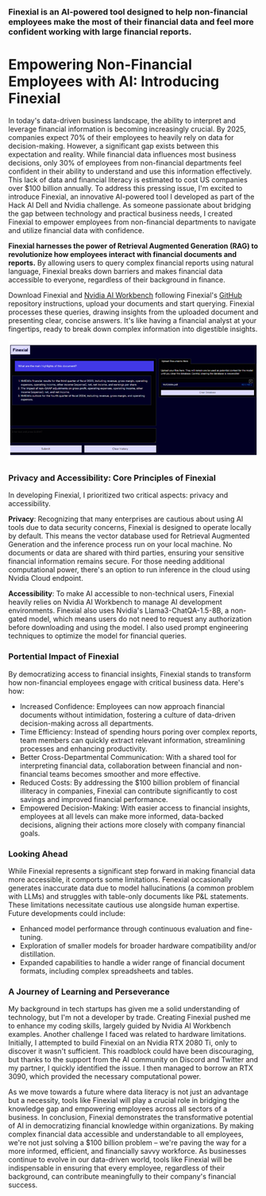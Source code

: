 ### Finexial is an AI-powered tool designed to help non-financial employees make the most of their financial data and feel more confident working with large financial reports.

# Empowering Non-Financial Employees with AI: Introducing Finexial

In today's data-driven business landscape, the ability to interpret and leverage financial information is becoming increasingly crucial. By 2025, companies expect 70% of their employees to heavily rely on data for decision-making. However, a significant gap exists between this expectation and reality. While financial data influences most business decisions, only 30% of employees from non-financial departments feel confident in their ability to understand and use this information effectively. This lack of data and financial literacy is estimated to cost US companies over $100 billion annually.
To address this pressing issue, I'm excited to introduce Finexial, an innovative AI-powered tool I developed as part of the Hack AI Dell and Nvidia challenge. As someone passionate about bridging the gap between technology and practical business needs, I created Finexial to empower employees from non-financial departments to navigate and utilize financial data with confidence.

**Finexial harnesses the power of Retrieval Augmented Generation (RAG) to revolutionize how employees interact with financial documents and reports.** By allowing users to query complex financial reports using natural language, Finexial breaks down barriers and makes financial data accessible to everyone, regardless of their background in finance.

Download Finexial and [Nvidia AI Workbench](https://www.nvidia.com/en-gb/deep-learning-ai/solutions/data-science/workbench/) following Finexial's [GitHub](https://github.com/AmandineFlachs/finexial) repository instructions, upload your documents and start querying. Finexial processes these queries, drawing insights from the uploaded document and presenting clear, concise answers. It's like having a financial analyst at your fingertips, ready to break down complex information into digestible insights.

![Finexial example1](code/chatui/static/Finexial_example_1.png)

### Privacy and Accessibility: Core Principles of Finexial
In developing Finexial, I prioritized two critical aspects: privacy and accessibility.

**Privacy**: Recognizing that many enterprises are cautious about using AI tools due to data security concerns, Finexial is designed to operate locally by default. This means the vector database used for Retrieval Augmented Generation and the inference process run on your local machine. No documents or data are shared with third parties, ensuring your sensitive financial information remains secure. For those needing additional computational power, there's an option to run inference in the cloud using Nvidia Cloud endpoint.

**Accessibility**: To make AI accessible to non-technical users, Finexial heavily relies on Nvidia AI Workbench to manage AI development environments. Finexial also uses Nvidia's Llama3-ChatQA-1.5-8B, a non-gated model, which means users do not need to request any authorization before downloading and using the model. I also used prompt engineering techniques to optimize the model for financial queries.

### Portential Impact of Finexial
By democratizing access to financial insights, Finexial stands to transform how non-financial employees engage with critical business data. Here's how:

- Increased Confidence: Employees can now approach financial documents without intimidation, fostering a culture of data-driven decision-making across all departments.
- Time Efficiency: Instead of spending hours poring over complex reports, team members can quickly extract relevant information, streamlining processes and enhancing productivity.
- Better Cross-Departmental Communication: With a shared tool for interpreting financial data, collaboration between financial and non-financial teams becomes smoother and more effective.
- Reduced Costs: By addressing the $100 billion problem of financial illiteracy in companies, Finexial can contribute significantly to cost savings and improved financial performance.
- Empowered Decision-Making: With easier access to financial insights, employees at all levels can make more informed, data-backed decisions, aligning their actions more closely with company financial goals.

### Looking Ahead
While Finexial represents a significant step forward in making financial data more accessible, it comports some limitations. Fenexial occasionally generates inaccurate data due to model hallucinations (a common problem with LLMs) and struggles with table-only documents like P&L statements. These limitations necessitate cautious use alongside human expertise. Future developments could include:

- Enhanced model performance through continuous evaluation and fine-tuning.
- Exploration of smaller models for broader hardware compatibility and/or distillation.
- Expanded capabilities to handle a wider range of financial document formats, including complex spreadsheets and tables.

### A Journey of Learning and Perseverance
My background in tech startups has given me a solid understanding of technology, but I'm not a developer by trade. Creating Finexial pushed me to enhance my coding skills, largely guided by Nvidia AI Workbench examples. Another challenge I faced was related to hardware limitations. Initially, I attempted to build Finexial on an Nvidia RTX 2080 Ti, only to discover it wasn't sufficient. This roadblock could have been discouraging, but thanks to the support from the AI community on Discord and Twitter and my partner, I quickly identified the issue. I then managed to borrow an RTX 3090, which provided the necessary computational power. 

As we move towards a future where data literacy is not just an advantage but a necessity, tools like Finexial will play a crucial role in bridging the knowledge gap and empowering employees across all sectors of a business.
In conclusion, Finexial demonstrates the transformative potential of AI in democratizing financial knowledge within organizations. By making complex financial data accessible and understandable to all employees, we're not just solving a $100 billion problem – we're paving the way for a more informed, efficient, and financially savvy workforce. As businesses continue to evolve in our data-driven world, tools like Finexial will be indispensable in ensuring that every employee, regardless of their background, can contribute meaningfully to their company's financial success.
